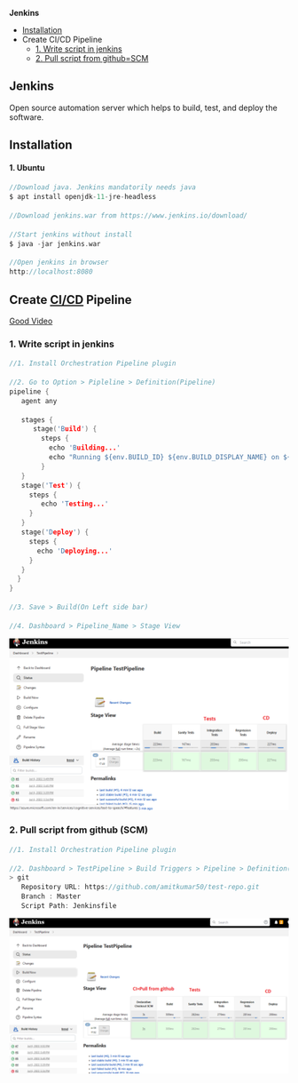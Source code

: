 **Jenkins**
- [Installation](#i)
- Create CI/CD Pipeline
   - [1. Write script in jenkins](#c1)
   - [2. Pull script from github=SCM](#c2)

## Jenkins
Open source automation server which helps to build, test, and deploy the software.

## Installation
#### 1. Ubuntu
```c
//Download java. Jenkins mandatorily needs java
$ apt install openjdk-11-jre-headless

//Download jenkins.war from https://www.jenkins.io/download/

//Start jenkins without install
$ java -jar jenkins.war

//Open jenkins in browser
http://localhost:8080
```

## Create [CI/CD](/System-Design/Concepts/CI-CD/) Pipeline
[Good Video](https://www.youtube.com/watch?v=O27bMOrl3G8)

<a name=c1></a>
### 1. Write script in jenkins
```c
//1. Install Orchestration Pipeline plugin

//2. Go to Option > Pipleline > Definition(Pipeline) 
pipeline {
   agent any

   stages {
      stage('Build') {
        steps {
          echo 'Building...'
          echo "Running ${env.BUILD_ID} ${env.BUILD_DISPLAY_NAME} on ${env.NODE_NAME} and JOB ${env.JOB_NAME}"
        }
   }
   stage('Test') {
     steps {
        echo 'Testing...'
     }
   }
   stage('Deploy') {
     steps {
       echo 'Deploying...'
     }
   }
  }
}

//3. Save > Build(On Left side bar)

//4. Dashboard > Pipeline_Name > Stage View
```
<img src=build_test_deploy.PNG width=600 />

### 2. Pull script from github (SCM)
```c
//1. Install Orchestration Pipeline plugin

//2. Dashboard > TestPipeline > Build Triggers > Pipeline > Definition(Pipeline script from SCM) 
> git
   Repository URL: https://github.com/amitkumar50/test-repo.git
   Branch : Master
   Script Path: Jenkinsfile
```
<img src=pull_from_git_build.PNG width=600 />
